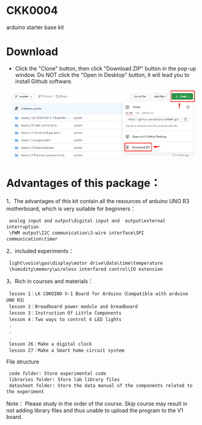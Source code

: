 # CKK0004
 arduino starter base kit
# Download
- Click the "Clone" button, then click "Download ZIP" button in the pop-up window. Do NOT click the "Open in Desktop" button, it will lead you to install Github software.

![](https://github.com/Cokoino/CKK0004/raw/master/download.png)

# Advantages of this package：

1、The advantages of this kit contain all the resources of arduino UNO R3 motherboard, which is very suitable for beginners：

     analog input and output\digital input and  output\external interruption
	 \PWM output\I2C communication\3-wire interface\SPI communication\timer

2、included experiments：

     light\voice\gas\display\motor drive\data\time\temperature
	 \humidity\memory\wireless interfared control\IO extension

3、Rich in courses and materials：

     lesson 1：LK COKOINO V-1 Board for Arduino（Compatible with arduino UNO R3）
     lesson 2：Breadboard power module and breadboard
     lesson 3：Instruction Of Little Components
     lesson 4：Two ways to control 4 LED lights
     .
     .
     .
     lesson 26：Make a digital clock
     lesson 27：Make a Smart home circuit system

File structure
  
     code folder: Store experimental code
     libraries folder: Store lab library files
     datasheet folder: Store the data manual of the components related to the experiment

Note：
     Please study in the order of the course. Skip course may result in not adding library files and thus unable to upload the program to the V1 board.